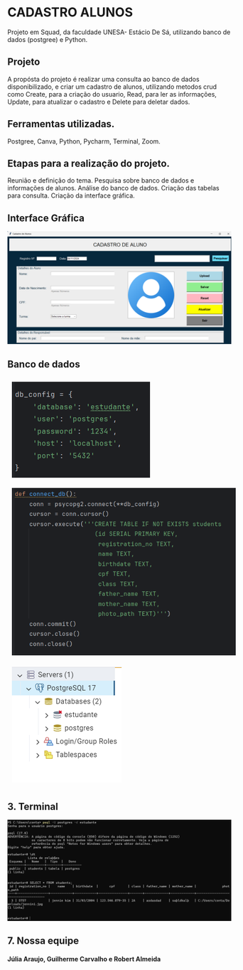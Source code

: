 # CADASTRO ALUNOS

Projeto em Squad, da faculdade UNESA- Estácio De Sá, utilizando banco de dados (postgree) e Python. 

<h2><strong> Projeto </strong></h2>
A propósta do projeto é realizar uma consulta ao banco de dados disponibilizado, e criar um cadastro de alunos, utilizando metodos crud como Create, para a criação do usuario, Read, para ler as informações, Update, para atualizar o cadastro e Delete para deletar dados.

<h2><strong> Ferramentas utilizadas. </strong></h2>
Postgree,
Canva,
Python,
Pycharm,
Terminal,
Zoom. 

<h2><strong> Etapas para a realização do projeto. </strong></h2>
Reunião e definição do tema. 
Pesquisa sobre banco de dados e informações de alunos. 
Análise do banco de dados. 
Criação das tabelas para consulta. 
Criação da interface gráfica. 


<h2><strong> Interface Gráfica </strong></h2>

<img src="/imagens_readme/TKINTER.png" alt="interface">


<h2><strong> Banco de dados </strong></h2>

  <img src="/imagens_readme/CONEXAO.png" alt="conexao-banco" style="display: inline-block; margin: 10px;">
  <img src="/imagens_readme/FUNCAO-TABELA.png" alt="tabela-db" style="display: inline-block; margin: 10px;">
  <img src="/imagens_readme/postgree.png" alt="postgree" style="display: inline-block; margin: 10px;">

<h2><strong>3. Terminal </strong></h2>

<img src="/imagens_readme/banco-funcionando.png" alt="terminal"> 

<h2><strong>7. Nossa equipe </strong></h2>
<h4>Júlia Araujo, Guilherme Carvalho e Robert Almeida</h4>
<div align="center"> 

  </div> 
